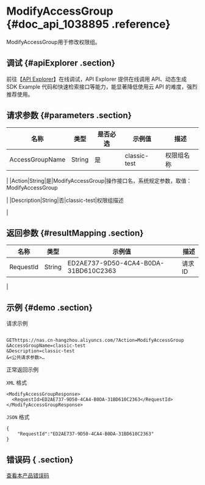 # ModifyAccessGroup {#doc_api_1038895 .reference}

ModifyAccessGroup用于修改权限组。

## 调试 {#apiExplorer .section}

前往【[API Explorer](https://api.aliyun.com/#product=NAS&api=ModifyAccessGroup)】在线调试，API Explorer 提供在线调用 API、动态生成 SDK Example 代码和快速检索接口等能力，能显著降低使用云 API 的难度，强烈推荐使用。

## 请求参数 {#parameters .section}

|名称|类型|是否必选|示例值|描述|
|--|--|----|---|--|
|AccessGroupName|String|是|classic-test|权限组名称

 |
|Action|String|是|ModifyAccessGroup|操作接口名，系统规定参数，取值：ModifyAccessGroup

 |
|Description|String|否|classic-test|权限组描述

 |

## 返回参数 {#resultMapping .section}

|名称|类型|示例值|描述|
|--|--|---|--|
|RequestId|String|ED2AE737-9D50-4CA4-B0DA-31BD610C2363|请求ID

 |

## 示例 {#demo .section}

请求示例

``` {#request_demo}

GEThttps://nas.cn-hangzhou.aliyuncs.com/?Action=ModifyAccessGroup
&AccessGroupName=classic-test
&Description=classic-test
&<公共请求参数>…

```

正常返回示例

`XML` 格式

``` {#xml_return_success_demo}
<ModifyAccessGroupResponse>
  <RequestId>ED2AE737-9D50-4CA4-B0DA-31BD610C2363</RequestId>
</ModifyAccessGroupResponse>

```

`JSON` 格式

``` {#json_return_success_demo}
{
	"RequestId":"ED2AE737-9D50-4CA4-B0DA-31BD610C2363"
}
```

## 错误码 { .section}

[查看本产品错误码](https://error-center.aliyun.com/status/product/NAS)

